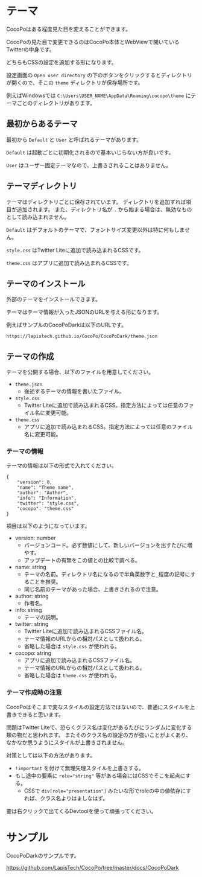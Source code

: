 # テーマ

CocoPoはある程度見た目を変えることができます。

CocoPoの見た目で変更できるのはCocoPo本体とWebViewで開いているTwitterの中身です。

どちらもCSSの設定を追加する形になります。

設定画面の `Open user directory` の下のボタンをクリックするとディレクトリが開くので、そこの `theme` ディレクトリが保存場所です。

例えばWindowsでは `C:\Users\USER_NAME\AppData\Roaming\cocopo\theme` にテーマごとのディレクトリがあります。

## 最初からあるテーマ

最初から `Default` と `User` と呼ばれるテーマがあります。

`Default` は起動ごとに初期化されるので基本いじらない方が良いです。

`User` はユーザー固定テーマなので、上書きされることはありません。

## テーマディレクトリ

テーマはディレクトリごとに保存されています。
ディレクトリを追加すれば項目が追加されます。
また、ディレクトリ名が `.` から始まる場合は、無効なものとして読み込まれません。

`Default` はデフォルトのテーマで、フォントサイズ変更以外は特に何もしません。

`style.css` はTwitter Liteに追加で読み込まれるCSSです。

`theme.css` はアプリに追加で読み込まれるCSSです。

## テーマのインストール

外部のテーマをインストールできます。

テーマはテーマ情報が入ったJSONのURLを与える形になります。

例えばサンプルのCocoPoDarkは以下のURLです。

```
https://lapistech.github.io/CocoPo/CocoPoDark/theme.json
```

## テーマの作成

テーマを公開する場合、以下のファイルを用意してください。

* `theme.json`
    * 後述するテーマの情報を書いたファイル。
* `style.css`
    * Twitter Liteに追加で読み込まれるCSS。指定方法によっては任意のファイル名に変更可能。
* `theme.css`
    * アプリに追加で読み込まれるCSS。指定方法によっては任意のファイル名に変更可能。

### テーマの情報

テーマの情報は以下の形式で入れてください。

```
{
	"version": 0,
	"name": "Theme name",
	"author": "Author",
	"info": "Information",
	"twitter": "style.css",
	"cocopo": "theme.css"
}
```

項目は以下のようになっています。

* version: number
    * バージョンコード。必ず数値にして、新しいバージョンを出すたびに増やす。
    * アップデートの有無をこの値との比較で調べる。
* name: string
    * テーマの名前。ディレクトリ名になるので半角英数字と`_`程度の記号にすることを推奨。
    * 同じ名前のテーマがあった場合、上書きされるので注意。
* author: string
    * 作者名。
* info: string
    * テーマの説明。
* twitter: string
    * Twitter Liteに追加で読み込まれるCSSファイル名。
    * テーマ情報のURLからの相対パスとして扱われる。
    * 省略した場合は `style.css` が使われる。
* cocopo: string
    * アプリに追加で読み込まれるCSSファイル名。
    * テーマ情報のURLからの相対パスとして扱われる。
    * 省略した場合は `theme.css` が使われる。

### テーマ作成時の注意

CocoPoはそこまで変なスタイルの設定方法ではないので、普通にスタイルを上書きできると思います。

問題はTwitter Liteで、恐らくクラス名は変化があるたびにランダムに変化する類の物だと思われます。
またそのクラス名の設定の方が強いことがよくあり、なかなか思うようにスタイルが上書きされません。

対策としては以下の方法があります。

* `!important` を付けて無理矢理スタイルを上書きする。
* もし途中の要素に `role="string"` 等がある場合にはCSSでそこを起点にする。
    * CSSで `div[role="presentation"]` みたいな形でroleの中の値依存にすれば、クラス名よりはましなはず。

要は右クリックで出てくるDevtoolを使って頑張ってください。

# サンプル

CocoPoDarkのサンプルです。

https://github.com/LapisTech/CocoPo/tree/master/docs/CocoPoDark
